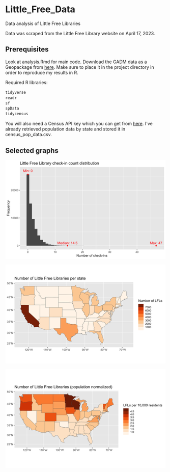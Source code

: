 # Little_Free_Data
Data analysis of Little Free Libraries

Data was scraped from the Little Free Library website on April 17, 2023.

## Prerequisites
Look at analysis.Rmd for main code. Download the GADM data as a Geopackage from [here](https://gadm.org/data.html). Make sure to place it in the project directory in order to reproduce my results in R.

Required R libraries:

```r
tidyverse
readr
sf
spData
tidycensus
```

You will also need a Census API key which you can get from [here](https://api.census.gov/data/key_signup.html). I've already retrieved population data by state and stored it in census_pop_data.csv.
## Selected graphs

![Histogram of check-in counts](checkins.png)

![Choropleth map based on absolute counts of LFLs](lflState.png)

![Choropleth map based on counts of LFLs adjsuted for population](lflStateNorm.png)
